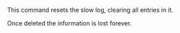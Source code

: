This command resets the slow log, clearing all entries in it.

Once deleted the information is lost forever.
